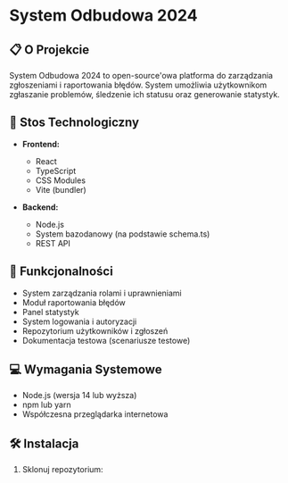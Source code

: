 # System Odbudowa 2024

## 📋 O Projekcie

System Odbudowa 2024 to open-source'owa platforma do zarządzania zgłoszeniami i raportowania błędów. System umożliwia użytkownikom zgłaszanie problemów, śledzenie ich statusu oraz generowanie statystyk.

## 🔧 Stos Technologiczny

- **Frontend:**
  - React
  - TypeScript
  - CSS Modules
  - Vite (bundler)

- **Backend:**
  - Node.js
  - System bazodanowy (na podstawie schema.ts)
  - REST API

## 🚀 Funkcjonalności

- System zarządzania rolami i uprawnieniami
- Moduł raportowania błędów
- Panel statystyk
- System logowania i autoryzacji
- Repozytorium użytkowników i zgłoszeń
- Dokumentacja testowa (scenariusze testowe)

## 💻 Wymagania Systemowe

- Node.js (wersja 14 lub wyższa)
- npm lub yarn
- Współczesna przeglądarka internetowa

## 🛠️ Instalacja

1. Sklonuj repozytorium: 